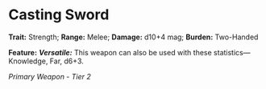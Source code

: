 # Casting Sword

**Trait:** Strength; **Range:** Melee; **Damage:** d10+4 mag; **Burden:** Two-Handed

**Feature:** ***Versatile:*** This weapon can also be used with these statistics—Knowledge, Far, d6+3.

*Primary Weapon - Tier 2*
